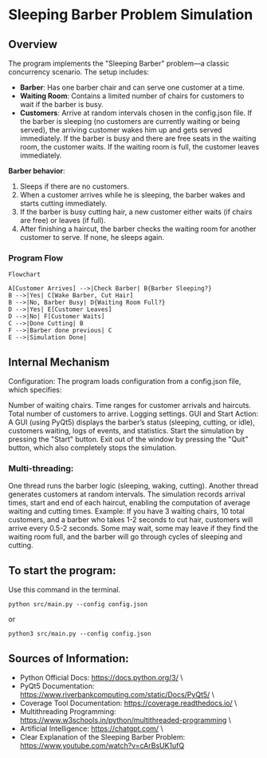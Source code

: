 # Sleeping Barber Problem Simulation

## Overview

The program implements the "Sleeping Barber" problem—a classic concurrency scenario. The setup includes:

- **Barber**: Has one barber chair and can serve one customer at a time.
- **Waiting Room**: Contains a limited number of chairs for customers to wait if the barber is busy.
- **Customers**: Arrive at random intervals chosen in the config.json file. If the barber is sleeping (no customers are currently waiting or being served), the arriving customer wakes him up and gets served immediately. If the barber is busy and there are free seats in the waiting room, the customer waits. If the waiting room is full, the customer leaves immediately.

**Barber behavior**:
1. Sleeps if there are no customers.
2. When a customer arrives while he is sleeping, the barber wakes and starts cutting immediately.
3. If the barber is busy cutting hair, a new customer either waits (if chairs are free) or leaves (if full).
4. After finishing a haircut, the barber checks the waiting room for another customer to serve. If none, he sleeps again.

### Program Flow

```mermaid
Flowchart

A[Customer Arrives] -->|Check Barber| B{Barber Sleeping?}
B -->|Yes| C[Wake Barber, Cut Hair]
B -->|No, Barber Busy| D{Waiting Room Full?}
D -->|Yes| E[Customer Leaves]
D -->|No| F[Customer Waits]
C -->|Done Cutting| B
F -->|Barber done previous| C
E -->|Simulation Done|
```

## Internal Mechanism
Configuration: The program loads configuration from a config.json file, which specifies:

Number of waiting chairs.
Time ranges for customer arrivals and haircuts.
Total number of customers to arrive.
Logging settings.
GUI and Start Action: A GUI (using PyQt5) displays the barber’s status (sleeping, cutting, or idle), customers waiting, logs of events, and statistics. Start the simulation by pressing the "Start" button. Exit out of the window by pressing the "Quit" button, which also completely stops the simulation.


### Multi-threading:

One thread runs the barber logic (sleeping, waking, cutting).
Another thread generates customers at random intervals.
The simulation records arrival times, start and end of each haircut, enabling the computation of average waiting and cutting times.
Example: If you have 3 waiting chairs, 10 total customers, and a barber who takes 1-2 seconds to cut hair, customers will arrive every 0.5-2 seconds. Some may wait, some may leave if they find the waiting room full, and the barber will go through cycles of sleeping and cutting.

## To start the program:

Use this command in the terminal.
```mermaid
python src/main.py --config config.json
```

or

```mermaid
python3 src/main.py --config config.json
```

## Sources of Information:

- Python Official Docs: https://docs.python.org/3/ \
- PyQt5 Documentation: https://www.riverbankcomputing.com/static/Docs/PyQt5/ \
- Coverage Tool Documentation: https://coverage.readthedocs.io/ \
- Multithreading Programming: https://www.w3schools.in/python/multithreaded-programming \
- Artificial Intelligence: https://chatgpt.com/ \
- Clear Explanation of the Sleeping Barber Problem: https://www.youtube.com/watch?v=cArBsUK1ufQ